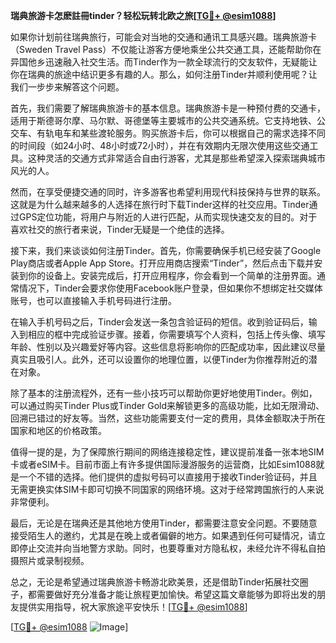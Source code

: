 **瑞典旅游卡怎麽註冊tinder？轻松玩转北欧之旅[[TG💪+ @esim1088](https://t.me/s/esim1088)]**

如果你计划前往瑞典旅行，可能会对当地的交通和通讯工具感兴趣。瑞典旅游卡（Sweden Travel Pass）不仅能让游客方便地乘坐公共交通工具，还能帮助你在异国他乡迅速融入社交生活。而Tinder作为一款全球流行的交友软件，无疑能让你在瑞典的旅途中结识更多有趣的人。那么，如何注册Tinder并顺利使用呢？让我们一步步来解答这个问题。

首先，我们需要了解瑞典旅游卡的基本信息。瑞典旅游卡是一种预付费的交通卡，适用于斯德哥尔摩、马尔默、哥德堡等主要城市的公共交通系统。它支持地铁、公交车、有轨电车和某些渡轮服务。购买旅游卡后，你可以根据自己的需求选择不同的时间段（如24小时、48小时或72小时），并在有效期内无限次使用这些交通工具。这种灵活的交通方式非常适合自由行游客，尤其是那些希望深入探索瑞典城市风光的人。

然而，在享受便捷交通的同时，许多游客也希望利用现代科技保持与世界的联系。这就是为什么越来越多的人选择在旅行时下载Tinder这样的社交应用。Tinder通过GPS定位功能，将用户与附近的人进行匹配，从而实现快速交友的目的。对于喜欢社交的旅行者来说，Tinder无疑是一个绝佳的选择。

接下来，我们来谈谈如何注册Tinder。首先，你需要确保手机已经安装了Google Play商店或者Apple App Store。打开应用商店搜索“Tinder”，然后点击下载并安装到你的设备上。安装完成后，打开应用程序，你会看到一个简单的注册界面。通常情况下，Tinder会要求你使用Facebook账户登录，但如果你不想绑定社交媒体账号，也可以直接输入手机号码进行注册。

在输入手机号码之后，Tinder会发送一条包含验证码的短信。收到验证码后，输入到相应的框中完成验证步骤。接着，你需要填写个人资料，包括上传头像、填写年龄、性别以及兴趣爱好等内容。这些信息将影响你的匹配成功率，因此建议尽量真实且吸引人。此外，还可以设置你的地理位置，以便Tinder为你推荐附近的潜在对象。

除了基本的注册流程外，还有一些小技巧可以帮助你更好地使用Tinder。例如，可以通过购买Tinder Plus或Tinder Gold来解锁更多的高级功能，比如无限滑动、回溯已错过的好友等。当然，这些功能需要支付一定的费用，具体金额取决于所在国家和地区的价格政策。

值得一提的是，为了保障旅行期间的网络连接稳定性，建议提前准备一张本地SIM卡或者eSIM卡。目前市面上有许多提供国际漫游服务的运营商，比如Esim1088就是一个不错的选择。他们提供的虚拟号码可以直接用于接收Tinder验证码，并且无需更换实体SIM卡即可切换不同国家的网络环境。这对于经常跨国旅行的人来说非常便利。

最后，无论是在瑞典还是其他地方使用Tinder，都需要注意安全问题。不要随意接受陌生人的邀约，尤其是在晚上或者偏僻的地方。如果遇到任何可疑情况，请立即停止交流并向当地警方求助。同时，也要尊重对方隐私权，未经允许不得私自拍摄照片或录制视频。

总之，无论是希望通过瑞典旅游卡畅游北欧美景，还是借助Tinder拓展社交圈子，都需要做好充分准备才能让旅程更加愉快。希望这篇文章能够为即将出发的朋友提供实用指导，祝大家旅途平安快乐！[[TG💪+ @esim1088](https://t.me/s/esim1088)]

[[TG💪+ @esim1088](https://t.me/s/esim1088) ![Image](https://i.postimg.cc/4NQfJmqS/Snipaste-2025-05-13-00-14-12.png)]